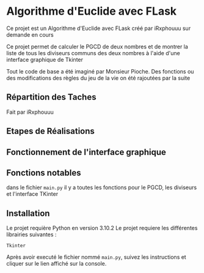 # Algorithme d'Euclide avec FLask

Ce projet est un Algorithme d'Euclide avec FLask créé par iRxphouuu sur demande en cours

Ce projet permet de calculer le PGCD de deux nombres et de montrer la liste de tous les diviseurs communs des deux nombres à l'aide d'une interface graphique de Tkinter



Tout le code de base a été imaginé par Monsieur Pioche. Des fonctions ou des modifications des règles du jeu de la vie on été rajoutées par la suite

## Répartition des Taches

Fait par iRxphouuu

## Etapes de Réalisations


## Fonctionnement de l'interface graphique


## Fonctions notables

dans le fichier ```main.py``` il y a toutes les fonctions pour le PGCD, les diviseurs et l'interface TKinter

## Installation
Le projet requière Python en version 3.10.2
Le projet requiere les différentes librairies suivantes : 
```
Tkinter
```
Après avoir executé le fichier nommé ``main.py``, suivez les instructions et cliquer sur le lien affiché sur la console.
